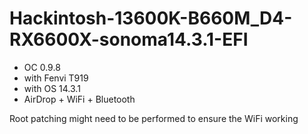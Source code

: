 # Hackintosh-13600K-B660M_D4-RX6600X-sonoma14.3.1-EFI
* OC 0.9.8
* with Fenvi T919 
* with OS 14.3.1
* AirDrop + WiFi + Bluetooth

Root patching might need to be performed to ensure the WiFi working

